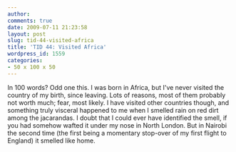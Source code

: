 ```yaml
---
author:
comments: true
date: 2009-07-11 21:23:58
layout: post
slug: tid-44-visited-africa
title: 'TID 44: Visited Africa'
wordpress_id: 1559
categories:
- 50 x 100 x 50
---
```


In 100 words? Odd one this. I was born in Africa, but I've never visited the country of my birth, since leaving. Lots of reasons, most of them probably not worth much; fear, most likely. I have visited other countries though, and something truly visceral happened to me when I smelled rain on red dirt among the jacarandas. I doubt that I could ever have identified the smell, if you had somehow wafted it under my nose in North London. But in Nairobi the second time (the first being a momentary stop-over of my first flight to England) it smelled like home.


